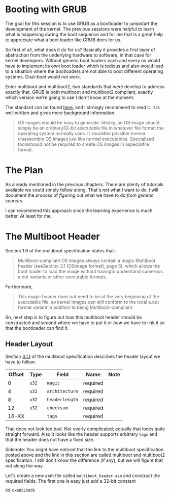 # Booting with GRUB
The goal for this session is to use GRUB as a bootloader to jumpstart the development
of the kernel. The previous sessions were helpful to learn what is happening during the
boot sequence and for me that is a great help to appreciate what a boot loader like
GRUB does for us.

So first of all, what does it do for us? Basically it provides a first layer of
abstraction from the underlying hardware to software, in that case for kernel developers.
Without generic boot loaders each and every os would have to implement its own boot loader
which is tedious and also would lead to a situation where the bootloaders are not able
to boot different operating systems. Dual-boot would not work.

Enter multiboot and multiboot2, two standards that were develop to address exactly that.
GRUB is both multiboot and multiboot2 compliant, exactly which version we're going to
use I don't know at the moment.

The standard can be found [here](http://nongnu.askapache.com/grub/phcoder/multiboot.pdf),
and I strongly recommend to read it. It is well written and gives more background
information.

> OS images should be easy to generate.  Ideally, an OS image should simply be an
> ordinary32-bit executable file in whatever file format the operating system normally
> uses. It shouldbe possible tonmor disassemble OS images just like normal executables.
> Specialized toolsshould not be required to create OS images in aspecialfile format. 

# The Plan
As already mentioned in the previous chapters. There are plenty of tutorials available
we could simply follow along. That's not what I want to do. I will document the _process_
of _figuring out_ what we have to do _from generic sources_.

I can recommend this approach since the learning experience is much better. At least for
me.

# The Multiboot Header
Section 1.6 of the multiboot specification states that:

> Multiboot-compliant  OS  images  always  contain  a  magic Multiboot
> header (seeSection  3.1  [OSimage  format],  page  5),  which  allows  the  boot
> loader  to  load  the  image  without  havingto  understand  numerous  a.out  variants
> or  other  executable  formats.

Furthermore,

> This  magic header does not need to be at the very beginning of the executable file,
> so kernel images can still conform to the local a.out format variant in addition to
> being Multiboot-compliant.

So, next step is to figure out _how_ this multiboot header should be constructed and
second where we have to put it or _how_ we have to link it so that the bootloader can
find it.

## Header Layout
Section [3.1.1](https://www.gnu.org/software/grub/manual/multiboot2/multiboot.html#Header-layout)
of the multiboot specification describes the header layout we have to follow:

| Offset | Type | Field | Name | Note |
|--------|------|-------|------|------|
| 0 | `u32` | `magic` | required |
| 4 | `u32` | `architecture` | required |
| 8 | `u32` | `headerlength` | required |
| 12 | `u32` | `checksum` | required | 
| 16-XX | | `tags` | required |

That does not look too bad. Not overly complicated; actually that looks quite straight
forward. Also it looks like the header supports arbitrary `tags` and that the header
does not have a fixed size.

Sidenote: You might have noticed that the link to the multiboot specification posted
above and the link in this section are called multiboot and multiboot2 specification.
I still don't know the difference (if any), but we will figure that out along the way.

Let's create a new asm file called `multiboot_header.asm` and construct the required
fields. The first one is easy just add a 32-bit constant

```assembly
dd 0xe85250d6
```
